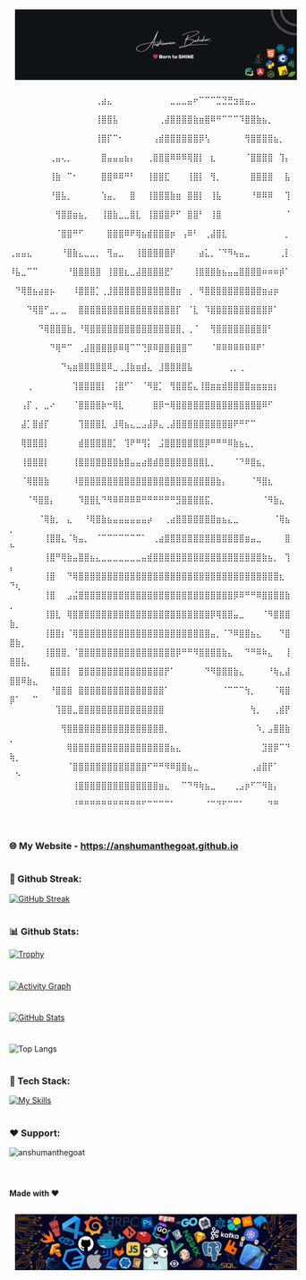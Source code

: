 <img style="margin: 10px" src="/upper_banner.png" alt="anshumanthgoat"/>


⠀⠀⠀⠀⠀⠀⠀⠀⠀⠀⠀⠀⠀⠀⠀⢀⣴⣄⠀⠀⠀⠀⠀⠀⠀⠀⠀⠀⣀⣀⣀⣤⠖⠉⠉⠉⣉⣙⣛⣲⣶⣤⣀⠀⠀⠀⠀⠀⠀⠀⠀⠀⠀⠀
⠀⠀⠀⠀⠀⠀⠀⠀⠀⠀⠀⠀⠀⠀⠀⢸⣿⣿⣧⠀⠀⠀⠀⠀⠀⠀⢀⣼⣿⣿⣿⣿⣷⣶⣿⠿⠛⠉⠉⠉⠹⣿⣿⣷⣦⡀⠀⠀⠀⠀⠀⠀⠀⠀
⠀⠀⠀⠀⠀⠀⠀⠀⠀⠀⠀⠀⠀⠀⠀⢸⣿⡏⠉⠂⠀⠀⠀⠀⠀⢠⣾⣿⣿⣿⣿⣿⣿⡿⢣⠀⠀⠀⠀⠀⠀⢻⣿⣿⣿⣿⣦⡀⠀⠀⠀⠀⠀⠀
⠀⠀⠀⠀⠀⠀⠀⢀⣤⢄⡀⠀⠀⠀⠀⠀⣿⣤⣤⣤⣦⡄⠀⠀⢀⣿⣿⣿⠿⠿⠿⢿⣿⡇⠀⣆⠀⠀⠀⠀⠀⠈⣿⣿⣿⣿⠀⢹⡄⠀⠀⠀⠀⠀
⠀⠀⠀⠀⠀⠀⠀⢸⣷⠀⠉⠂⠀⠀⠀⠀⣿⣿⠿⠿⠛⠃⠀⠀⢸⣿⣿⣏⠀⠀⠀⢸⣿⡇⠀⢻⡀⠀⠀⠀⠀⠀⣿⣿⣿⣿⠀⠀⣧⠀⠀⠀⠀⠀
⠀⠀⠀⠀⠀⠀⠀⠘⣿⣧⡀⠀⠀⠀⠀⠀⢱⣤⡀⠀⠀⣿⠀⠀⢸⣿⣿⣿⣷⣶⠀⣿⣿⡇⠀⢸⣧⠀⠀⠀⠀⠀⠘⠿⠿⠿⠀⠀⢹⠀⠀⠀⠀⠀
⠀⠀⠀⠀⠀⠀⠀⠀⢻⣿⣿⣶⣦⡀⠀⠀⢸⣿⣷⣀⣀⣿⣇⠀⢸⣿⣿⣿⠟⠋⠀⣿⣿⠃⠀⢸⣿⠀⠀⠀⠀⠀⠀⠀⠀⠀⠀⠀⠈⠀⠀⠀⠀⠀
⠀⠀⠀⠀⠀⠀⠀⠀⠈⣿⣿⠛⠋⠀⠀⠀⠀⣿⣿⣿⠿⠟⢿⣦⣾⣿⣿⣿⡶⠀⢠⠿⠃⠀⢀⣼⣿⣇⠀⠀⠀⠀⠀⠀⠀⠀⠀⠀⡀⠀⠀⠀⠀⠀
⢀⣤⣤⣄⠀⠀⠀⠀⠀⠘⣿⣷⣄⣀⣀⡀⠀⢻⣤⣀⠀⠀⢸⣿⣿⣿⣿⣿⡟⠀⠀⠀⠀⣴⣅⡀⠈⠙⠻⢦⣤⣀⠀⠀⠀⠀⠀⢀⡇⠀⠀⠀⠀⠀
⠸⣧⣀⠉⠉⠀⠀⠀⠀⠀⠘⣿⣿⣿⣿⣿⠀⢸⣿⣿⣆⣀⣼⣿⣿⣿⣿⣟⠁⠀⠀⠀⢸⣿⣿⣿⣷⣦⣤⣤⣿⣿⣿⣿⠶⠶⠶⡾⠁⠀⠀⠀⠀⠀
⠀⠙⢿⣿⣦⣴⣶⡦⠀⠀⠀⠸⣿⣿⣿⡁⢀⣸⣿⣿⣿⣿⣿⣿⣿⣿⣿⣿⣿⣶⠀⢀⠀⠻⣿⣿⣿⣿⣿⣿⣿⣿⣿⣿⣶⣴⡶⠀⠀⠀⠀⠀⠀⠀
⠀⠀⠀⠙⢿⣿⠋⣀⡀⣀⠀⠀⣿⣿⣿⣿⣿⣿⣿⣿⣿⣿⣿⣿⣿⣿⣿⣿⣿⡏⠀⠈⣇⠀⠹⣿⣿⣿⣿⣿⣿⣿⣿⣿⣿⡿⠁⠀⠀⠀⠀⠀⠀⠀
⠀⠀⠀⠀⠀⠙⢿⣿⣿⣿⣷⡀⠘⢿⣿⣿⣿⣿⣿⣿⣿⣿⣿⣿⣿⣿⣿⣿⣿⣿⡀⢀⠈⠀⠀⢻⣿⣿⣿⣿⣿⣿⣿⣿⣿⠃⠀⠀⠀⠀⠀⠀⠀⠀
⠀⠀⠀⠀⠀⠀⠀⠙⢿⠛⠉⠀⢀⣼⣿⣿⣿⣿⡿⠿⢿⠉⠉⢙⡿⠿⣿⣿⣿⣿⣿⠉⠀⠀⠀⠈⠿⠿⠿⠿⠿⠿⠿⠟⠁⠀⠀⠀⠀⠀⠀⠀⠀⠀
⠀⠀⠀⠀⠀⠀⠀⠀⠀⠙⢦⣶⣿⣿⣿⣿⣿⠿⣀⢀⣸⣷⣶⣾⣄⠀⣸⣿⣿⣿⣿⣧⠀⠀⠀⠀⠀⠀⢀⡀⢀⠀⠀⠀⠀⠀⠀⠀⠀⠀⠀⠀⠀⠀
⠀⠀⠀⢀⠀⠀⠀⠀⠀⠀⠀⢹⣿⣿⣿⣿⡇⠀⢨⣿⠋⠁⠀⠈⠻⣿⡁⠀⢻⣿⣿⣯⣄⢸⣿⣶⣶⣾⣿⣿⣿⣿⣶⣶⣶⣶⡆⠀⠀⠀⠀⠀⠀⠀
⠀⠀⢠⡏⢀⠀⣀⠔⠀⠀⠀⠈⣿⣿⣿⣿⡷⠒⢿⣇⠀⠀⠀⠀⠀⣿⡿⠒⢿⣿⣿⣿⣿⣿⣿⣿⣿⣿⣿⣿⣿⣿⣿⣿⠿⠋⠀⠀⠀⠀⠀⠀⠀⠀
⠀⠀⣼⡁⣿⣾⡏⠀⠀⠀⠀⠀⢹⣿⣿⣿⣇⠀⣸⢿⣦⣄⣀⣠⣼⡿⣄⢀⣼⣿⣿⣿⣿⣿⣿⣿⣿⣿⣿⠟⠛⠋⠉⠀⠀⠀⠀⠀⠀⠀⠀⠀⠀⠀
⠀⠀⢿⣿⣿⣿⡇⠀⠀⠀⠀⠀⣾⣿⣿⣿⣿⣿⡁⠀⢹⠟⠛⢻⡅⠀⣨⣿⣿⣿⣿⣿⣿⣿⡿⠛⠛⠛⠿⣷⣦⣄⡀⠀⠀⠀⠀⠀⠀⠀⠀⠀⠀⠀
⠀⠀⢸⣿⣿⣿⡇⠀⠀⠀⠀⢸⣿⣿⣿⣿⣿⣿⣿⣷⣿⣤⣤⣴⣿⣾⣿⣿⣿⣿⣿⣿⣿⣿⣇⡀⠀⠀⠀⠈⠙⠿⣿⣦⡀⠀⠀⠀⠀⠀⠀⠀⠀⠀                       
⠀⠀⠈⢿⣿⣿⣷⠀⠀⠀⠀⠸⣿⣿⣿⣿⣿⣿⣿⣿⣿⣿⣿⣿⣿⣿⣿⣿⣿⣿⣿⣿⣿⣿⣿⣿⣷⡄⠀⠀⠀⠀⠈⠻⣿⣆⠀⠀⠀⠀⠀⠀⠀⠀
⠀⠀⠀⠈⠻⣿⣿⡄⠀⠀⠀⠀⠹⣿⣿⣇⠙⠻⠿⠿⠿⠿⠿⠛⠛⠛⠛⠛⠛⣻⣿⣿⣿⣿⣯⡀⠀⠀⠀⠀⠀⠀⠀⠀⠈⠻⣷⣄⠀⠀⠀⠀⠀⠀          
⠀⠀⠀⠀⠀⠈⢿⣷⡀⠀⣄⠀⠀⠘⢿⣿⣷⣦⣤⣤⣤⣤⣤⣤⡴⠀⠀⢀⣴⣿⣿⣿⣿⣿⣿⣿⣶⣦⣄⣀⠀⠀⠀⠀⠀⠀⠈⢿⣦⡀⠀⠀⠀⠀         
⠀⠀⠀⠀⠀⠀⢸⣿⣿⣄⠈⢷⣤⡀⠀⠈⠉⠉⠉⠉⠉⠉⠉⠁⠀⢀⣴⣿⣿⣿⣿⣿⣿⣿⣿⣿⣿⣿⣿⣿⣿⣶⣤⣀⠀⠀⠀⠀⣿⠓⠀⠀⠀⠀
⠀⠀⠀⠀⠀⠀⢸⣿⠛⢿⣷⣤⣿⣿⣦⣄⣀⣀⣀⣀⣀⣀⣀⣤⣾⣿⣿⣿⣿⣿⣿⣿⣿⣿⣿⣿⣿⣿⣿⣿⣿⣿⣿⣿⣷⣦⡀⠀⢹⡄⠀⠀⠀⠀
⠀⠀⠀⠀⠀⠀⢸⣿⠀⠀⠙⢿⣿⣿⣿⣿⣿⣿⣿⣿⣿⣿⣿⣿⣿⣿⣿⣿⣿⣿⣿⣿⣿⣿⣿⣿⣿⣿⣿⣿⣿⣿⣿⣿⣿⣿⣿⣆⠀⠙⢆⠀⠀⠀
⠀⠀⠀⠀⠀⠀⢸⣿⠀⠀⣠⣬⣿⣿⣿⣿⣿⣿⣿⣿⣿⣿⣿⣿⣿⣿⣿⣿⣿⣿⣿⣿⣿⣿⣿⣿⣿⣿⣿⡿⠿⠛⠛⠿⣿⣿⣿⣿⣷⡀⠀⠀⠀⠀
⠀⠀⠀⠀⠀⠀⢸⣿⣇⠀⢿⣿⣿⣿⣿⣿⣿⣿⣿⣿⣿⣿⣿⣿⣿⣿⣿⣿⣿⣿⣿⣿⣿⣿⣿⡿⢿⣿⣿⣤⣀⠀⠀⠀⠈⠻⣿⣿⣿⣷⡀⠀⠀⠀
⠀⠀⠀⠀⠀⠀⢸⣿⣿⡆⠈⢿⣿⣿⣿⣿⣿⣿⣿⣿⣿⣿⣿⣿⣿⣿⣿⣿⣿⣿⣿⣿⣿⣿⣿⣤⡀⠈⠙⠿⣿⣿⣦⣄⠀⠀⠀⠙⣿⣿⣷⡀⠀⠀
⠀⠀⠀⠀⠀⠀⢸⣿⣿⣿⡀⠈⣿⣿⣿⣿⣿⣿⣿⣿⣿⣿⣿⣿⣿⣿⣿⣿⣿⡿⠛⠛⠻⣿⣿⣿⣿⣷⣄⠀⠀⠙⠛⠿⠷⣄⠀⠀⢸⣿⣿⣧⡀⠀
⠀⠀⠀⠀⠀⠀⠀⣿⣿⣿⡇⠀⣿⣿⣿⣿⣿⣿⣿⣿⣿⣿⣿⣿⣿⣿⣿⡟⠁⠀⠀⠀⠀⠀⠙⠻⣿⣿⣿⣷⣄⠀⠀⠀⠀⠘⢷⣄⣼⣿⣿⠿⣷⣄
⠀⠀⠀⠀⠀⠀⠀⠘⣿⣿⣿⠀⣿⣿⣿⣿⣿⣿⣿⣿⣿⣿⣿⣿⣿⣿⣿⠁⠀⠀⠀⠀⠀⠀⠀⠀⠀⠈⠉⠉⠉⢳⡀⠀⠀⠀⠈⢿⣿⡿⠁⠀⠀⠉
⠀⠀⠀⠀⠀⠀⠀⠀⢹⣿⣿⣀⣿⣿⣿⣿⣿⣿⣿⣿⣿⣿⣿⣿⣿⣿⣿⠀⠀⠀⠀⠀⠀⠀⠀⠀⠀⠀⠀⠀⠀⠀⢳⡀⠀⠀⢀⣾⡟⠀⠀⠀⠀⠀
⠀⠀⠀⠀⠀⠀⠀⠀⠀⢻⣿⣿⣿⣿⣿⣿⣿⣿⣿⣿⣿⣿⣿⣿⣿⣿⣿⡀⠀⠀⠀⠀⠀⠀⠀⠀⠀⠀⠀⠀⠀⠀⠀⠱⡀⣠⣿⣿⣷⡀⠀⠀⠀⠀
⠀⠀⠀⠀⠀⠀⠀⠀⠀⠀⢿⣿⣿⣿⣿⣿⣿⣿⣿⣿⣿⣿⣿⣿⣿⣿⣿⣿⣦⣄⠀⠀⠀⠀⠀⠀⠀⠀⠀⠀⠀⠀⠀⠀⣹⣿⡿⠉⠙⢷⡀⠀⠀⠀
⠀⠀⠀⠀⠀⠀⠀⠀⠀⠀⠈⣿⣿⣿⣿⣿⣿⣿⣿⣿⣿⣿⣿⣿⠋⠛⠛⠻⠿⣿⣿⣦⣀⠀⠀⠀⠀⠀⠀⠀⠀⠀⢀⣴⣿⡟⠁⠀⠀⠀⠑⠀⠀⠀
⠀⠀⠀⠀⠀⠀⠀⠀⠀⠀⠀⢸⣿⣿⣿⣿⣿⣿⣿⣿⣿⣿⣿⣿⣿⣿⣶⣄⠀⠀⠉⠙⠻⢷⣦⣀⠀⠀⠀⢀⣠⡶⠋⠉⠻⣷⡄⠀⠀⠀⠀⠀⠀⠀
⠀⠀⠀⠀⠀⠀⠀⠀⠀⠀⠀⠘⠛⠛⠛⠛⠛⠛⠛⠛⠛⠛⠛⠋⠉⠉⠉⠉⠁⠀⠀⠀⠀⠀⠈⠉⠙⠋⠉⠉⠁⠀⠀⠀⠀⠙⠛⠀⠀⠀⠀⠀⠀⠀

#
### 🌐 My Website - https://anshumanthegoat.github.io
#
### 🎯 Github Streak:
[![GitHub Streak](https://streak-stats.demolab.com/?user=anshumanthegoat&theme=dark)](https://git.io/streak-stats)

#

### 📊 Github Stats:

[![Trophy](https://github-profile-trophy.vercel.app/?username=anshumanthegoat)](https://github.com/ryo-ma/github-profile-trophy)
#
[![Activity Graph](https://github-readme-activity-graph.vercel.app/graph?username=anshumanthegoat)](https://github.com/anshumanthegoat/github-readme-activity-graph)
#
[![GitHub Stats](https://github-readme-stats.vercel.app/api?username=anshumanthegoat)](https://github.com/anuraghazra/github-readme-stats)
#
![Top Langs](https://github-readme-stats.vercel.app/api/top-langs/?username=anshumanthegoat&layout=compact)






#
### 🔨 Tech Stack:
[![My Skills](https://skillicons.dev/icons?i=ae,androidstudio,angular,apple,react,flutter,arduino,aws,azure,bash,bootstrap,c,cs,cpp,codepen,css,dart,discord,bots,discordjs,docker,dotnet,electron,flask,html,idea,java,js,jquery,kotlin,kubernetes,linkedin,linux,md,mongodb,mysql,nextjs,ps,stackoverflow,spring,swift,unity,vim,webflow,webpack&perline=23)](https://skillicons.dev)

#

### ❤️ Support:
<p><a href="https://www.buymeacoffee.com/anshumanthegoat"> <img align="left" src="https://cdn.buymeacoffee.com/buttons/v2/default-yellow.png" height="50" width="210" alt="anshumanthegoat" /></a></p><br><br>

#



#### Made with ❤️


<img style="margin: 10px" src="/footer_banner.webp" alt="anshumnanthegoat"/>
